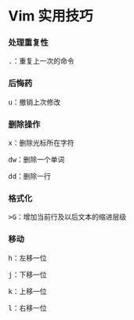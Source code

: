 # Vim 实用技巧

### 处理重复性

<kbd>.</kbd>：重复上一次的命令

### 后悔药

<kbd>u</kbd>：撤销上次修改

### 删除操作

<kbd>x</kbd>：删除光标所在字符

<kbd>dw</kbd>：删除一个单词

<kbd>dd</kbd>：删除一行

### 格式化

<kbd>>G</kbd>：增加当前行及以后文本的缩进层级

### 移动

<kbd>h</kbd>：左移一位

<kbd>j</kbd>：下移一位

<kbd>k</kbd>：上移一位

<kbd>l</kbd>：右移一位